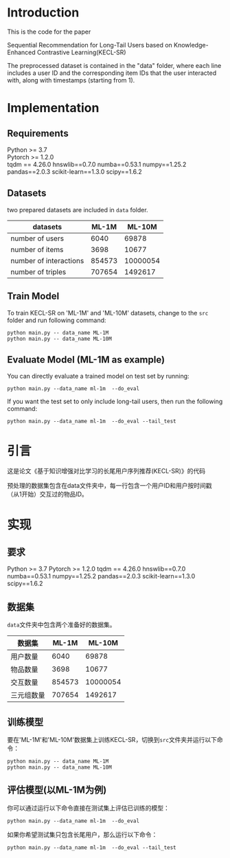 # Introduction
This is the code for the paper

Sequential Recommendation for Long-Tail Users based on Knowledge-Enhanced Contrastive Learning(KECL-SR)

The preprocessed dataset is contained in the "data" folder, where each line includes a user ID and the corresponding item IDs that the user interacted with, along with timestamps (starting from 1).

# Implementation
## Requirements

Python >= 3.7  
Pytorch >= 1.2.0  
tqdm == 4.26.0
hnswlib==0.7.0
numba==0.53.1
numpy==1.25.2
pandas==2.0.3
scikit-learn==1.3.0
scipy==1.6.2

## Datasets

two prepared datasets are included in `data` folder. 

| datasets               | ML-1M  | ML-10M   |
| ---------------------- | ------ | -------- |
| number of users        | 6040   | 69878    |
| number of items        | 3698   | 10677    |
| number of interactions | 854573 | 10000054 |
| number of triples      | 707654 | 1492617  |



## Train Model

To train KECL-SR on 'ML-1M' and 'ML-10M' datasets, change to the `src` folder and run following command: 

```
python main.py -- data_name ML-1M
python main.py -- data_name ML-10M
```


## Evaluate Model (ML-1M as example)

You can directly evaluate a trained model on test set by running:

```
python main.py --data_name ml-1m  --do_eval
```

If you want the test set to only include long-tail users, then run the following command:

```
python main.py --data_name ml-1m  --do_eval --tail_test
```



# 引言

这是论文《基于知识增强对比学习的长尾用户序列推荐(KECL-SR)》的代码

预处理的数据集包含在data文件夹中，每一行包含一个用户ID和用户按时间戳（从1开始）交互过的物品ID。

# 实现

## 要求

Python >= 3.7
Pytorch >= 1.2.0
tqdm == 4.26.0 
hnswlib==0.7.0 
numba==0.53.1 
numpy==1.25.2 
pandas==2.0.3 
scikit-learn==1.3.0 
scipy==1.6.2

## 数据集

`data`文件夹中包含两个准备好的数据集。

| 数据集     | ML-1M  | ML-10M   |
| ---------- | ------ | -------- |
| 用户数量   | 6040   | 69878    |
| 物品数量   | 3698   | 10677    |
| 交互数量   | 854573 | 10000054 |
| 三元组数量 | 707654 | 1492617  |

## 训练模型

要在'ML-1M'和'ML-10M'数据集上训练KECL-SR，切换到`src`文件夹并运行以下命令：

```
python main.py -- data_name ML-1M
python main.py -- data_name ML-10M 
```

## 评估模型(以ML-1M为例)

你可以通过运行以下命令直接在测试集上评估已训练的模型：

```
python main.py --data_name ml-1m  --do_eval
```

如果你希望测试集只包含长尾用户，那么运行以下命令：

```
python main.py --data_name ml-1m  --do_eval --tail_test
```
